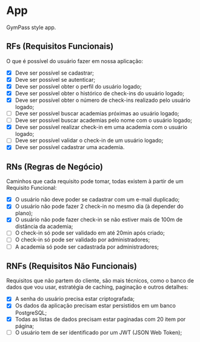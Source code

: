 # App

GymPass style app.

## RFs (Requisitos Funcionais)

O que é possível do usuário fazer em nossa aplicação:

- [x] Deve ser possível se cadastrar;
- [x] Deve ser possível se autenticar;
- [x] Deve ser possível obter o perfil do usuário logado;
- [x] Deve ser possível obter o histórico de check-ins do usuário logado;
- [x] Deve ser possível obter o número de check-ins realizado pelo usuário logado;
- [ ] Deve ser possível buscar academias próximas ao usuário logado;
- [ ] Deve ser possível buscar academias pelo nome com o usuário logado;
- [x] Deve ser possível realizar check-in em uma academia com o usuário logado;
- [ ] Deve ser possível validar o check-in de um usuário logado;
- [x] Deve ser possível cadastrar uma academia.

## RNs (Regras de Negócio)

Caminhos que cada requisito pode tomar, todas existem à partir de um Requisito
Funcional:

- [x] O usuário não deve poder se cadastrar com um e-mail duplicado;
- [x] O usuário não pode fazer 2 check-in no mesmo dia (à depender do plano);
- [x] O usuário não pode fazer check-in se não estiver mais de 100m de distância da academia;
- [ ] O check-in só pode ser validado em até 20min após criado;
- [ ] O check-in só pode ser validado por administradores;
- [ ] A academia só pode ser cadastrada por administradores;

## RNFs (Requisitos Não Funcionais)

Requisitos que não partem do cliente, são mais técnicos, como o banco de dados
que vou usar, estratégia de caching, paginação e outros detalhes:

- [x] A senha do usuário precisa estar criptografada;
- [x] Os dados da aplicação precisam estar persistidos em um banco PostgreSQL;
- [x] Todas as listas de dados precisam estar paginadas com 20 item por página;
- [ ] O usuário tem de ser identificado por um JWT (JSON Web Token);
